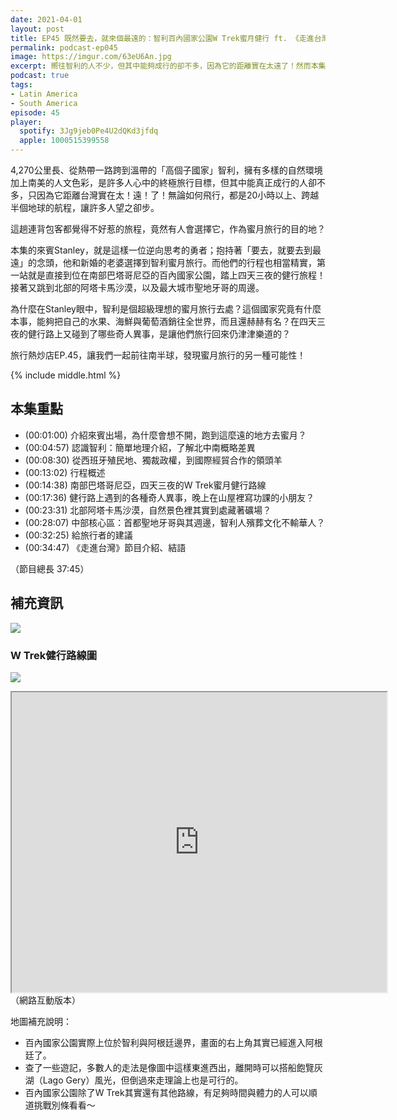 ```yaml
---
date: 2021-04-01
layout: post
title: EP45 既然要去，就來個最遠的：智利百內國家公園W Trek蜜月健行 ft. 《走進台灣》Podcast製作主持人、航太產業工作者 Stanley
permalink: podcast-ep045
image: https://imgur.com/63eU6An.jpg
excerpt: 嚮往智利的人不少，但其中能夠成行的卻不多，因為它的距離實在太遠了！然而本集來賓Stanley，抱持著「要去，就要去到最遠」的念頭，選擇以智利為蜜月旅行的目的地，來到百內國家公園進行四天三夜的「蜜月健行」！究竟為什麼在Stanley眼中，智利是個超級理想的蜜月旅行去處？這個國家究竟有什麼本事，能夠把自己的水果、海鮮與葡萄酒銷往全世界？這集就讓我們一起前往南半球，發現蜜月旅行的另一種可能性！
podcast: true
tags:
- Latin America
- South America
episode: 45
player:
  spotify: 3Jg9jeb0Pe4U2dQKd3jfdq
  apple: 1000515399558
---
```


4,270公里長、從熱帶一路跨到溫帶的「高個子國家」智利，擁有多樣的自然環境加上南美的人文色彩，是許多人心中的終極旅行目標，但其中能真正成行的人卻不多，只因為它距離台灣實在太！遠！了！無論如何飛行，都是20小時以上、跨越半個地球的航程，讓許多人望之卻步。

這趟連背包客都覺得不好惹的旅程，竟然有人會選擇它，作為蜜月旅行的目的地？

本集的來賓Stanley，就是這樣一位逆向思考的勇者；抱持著「要去，就要去到最遠」的念頭，他和新婚的老婆選擇到智利蜜月旅行。而他們的行程也相當精實，第一站就是直接到位在南部巴塔哥尼亞的百內國家公園，踏上四天三夜的健行旅程！接著又跳到北部的阿塔卡馬沙漠，以及最大城市聖地牙哥的周邊。

為什麼在Stanley眼中，智利是個超級理想的蜜月旅行去處？這個國家究竟有什麼本事，能夠把自己的水果、海鮮與葡萄酒銷往全世界，而且還赫赫有名？在四天三夜的健行路上又碰到了哪些奇人異事，是讓他們旅行回來仍津津樂道的？

旅行熱炒店EP.45，讓我們一起前往南半球，發現蜜月旅行的另一種可能性！

{% include middle.html %}

## 本集重點

* (00:01:00) 介紹來賓出場，為什麼會想不開，跑到這麼遠的地方去蜜月？
* (00:04:57) 認識智利：簡單地理介紹，了解北中南概略差異
* (00:08:30) 從西班牙殖民地、獨裁政權，到國際經貿合作的領頭羊
* (00:13:02) 行程概述
* (00:14:38) 南部巴塔哥尼亞，四天三夜的W Trek蜜月健行路線
* (00:17:36) 健行路上遇到的各種奇人異事，晚上在山屋裡寫功課的小朋友？
* (00:23:31) 北部阿塔卡馬沙漠，自然景色裡其實到處藏著礦場？
* (00:28:07) 中部核心區：首都聖地牙哥與其週邊，智利人殯葬文化不輸華人？
* (00:32:25) 給旅行者的建議
* (00:34:47) 《走進台灣》節目介紹、結語

（節目總長 37:45）

## 補充資訊

![](https://imgur.com/eklIGU4.jpg)

### W Trek健行路線圖

![](https://imgur.com/sntBoaP.jpg)

<iframe src="https://www.google.com/maps/d/embed?mid=1lysBVHoCNHb1kGNsG8GwU4Rp1prBniSd" width="600" height="480"></iframe>
（網路互動版本）

地圖補充說明：

* 百內國家公園實際上位於智利與阿根廷邊界，畫面的右上角其實已經進入阿根廷了。
* 查了一些遊記，多數人的走法是像圖中這樣東進西出，離開時可以搭船飽覽灰湖（Lago Gery）風光，但倒過來走理論上也是可行的。
* 百內國家公園除了W Trek其實還有其他路線，有足夠時間與體力的人可以順道挑戰別條看看～
